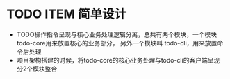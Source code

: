 # TODO ITEM 简单设计

+ TODO操作指令呈现与核心业务处理逻辑分离，总共有两个模块，一个模块todo-core用来放置核心的业务部分， 另外一个模块叫 todo-cli，用来放置命令后处理
+ 项目架构搭建的时候，将todo-core的核心业务处理与todo-cli的客户端呈现分2个模块整合